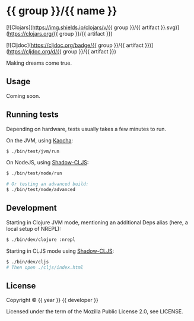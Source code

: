 # {{ group }}/{{ name }}

[![Clojars](https://img.shields.io/clojars/v/{{ group }}/{{ artifact }}.svg)](https://clojars.org/{{ group }}/{{ artifact }})

[![Cljdoc](https://cljdoc.org/badge/{{ group }}/{{ artifact }})](https://cljdoc.org/d/{{ group }}/{{ artifact }})

Making dreams come true.


## Usage

Coming soon.


## Running tests

Depending on hardware, tests usually takes a few minutes to run.

On the JVM, using [Kaocha](https://github.com/lambdaisland/kaocha):

```bash
$ ./bin/test/jvm/run
```
On NodeJS, using [Shadow-CLJS](https://github.com/thheller/shadow-cljs):

```bash
$ ./bin/test/node/run

# Or testing an advanced build:
$ ./bin/test/node/advanced
```


## Development

Starting in Clojure JVM mode, mentioning an additional Deps alias (here, a local
setup of NREPL):
```bash
$ ./bin/dev/clojure :nrepl
```

Starting in CLJS mode using [Shadow-CLJS](https://github.com/thheller/shadow-cljs):
```bash
$ ./bin/dev/cljs
# Then open ./cljs/index.html
```


## License

Copyright © {{ year }} {{ developer }}

Licensed under the term of the Mozilla Public License 2.0, see LICENSE.
